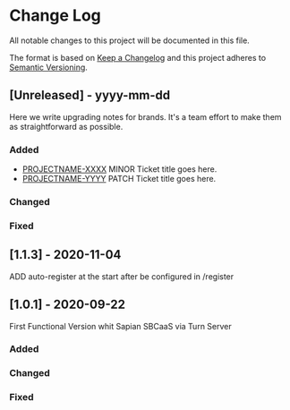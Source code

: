 # Change Log
All notable changes to this project will be documented in this file.
 
The format is based on [Keep a Changelog](http://keepachangelog.com/)
and this project adheres to [Semantic Versioning](http://semver.org/).
 
## [Unreleased] - yyyy-mm-dd
 
Here we write upgrading notes for brands. It's a team effort to make them as
straightforward as possible.
 
### Added
- [PROJECTNAME-XXXX](http://tickets.projectname.com/browse/PROJECTNAME-XXXX)
  MINOR Ticket title goes here.
- [PROJECTNAME-YYYY](http://tickets.projectname.com/browse/PROJECTNAME-YYYY)
  PATCH Ticket title goes here.
 
### Changed
 
### Fixed

## [1.1.3] - 2020-11-04
  
ADD auto-register at the start after be configured in /register

## [1.0.1] - 2020-09-22
  
First Functional Version whit Sapian SBCaaS via Turn Server
 
### Added
 
### Changed
   
### Fixed
